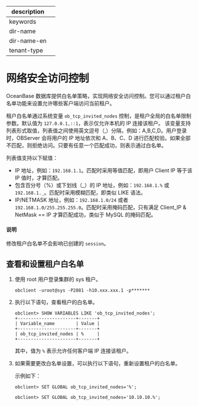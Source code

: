 |description||
|---|---|
|keywords||
|dir-name||
|dir-name-en||
|tenant-type||

# 网络安全访问控制

OceanBase 数据库提供白名单策略，实现网络安全访问控制。您可以通过租户白名单功能来设置允许哪些客户端访问当前租户。

租户白名单通过系统变量 `ob_tcp_invited_nodes` 控制，是租户全局的白名单限制参数。默认值为 `127.0.0.1,::1`，表示仅允许本机的 IP 连接该租户。
该变量支持列表形式取值，列表值之间使用英文逗号（,）分隔，例如：A,B,C,D。用户登录时，OBServer 会将用户的 IP 地址依次和 A、B、C、D 进行匹配校验。如果全部不匹配，则拒绝访问。只要有任意一个匹配成功，则表示通过白名单。

列表值支持以下赋值：

* IP 地址，例如：`192.168.1.1`。匹配时采用等值匹配，即用户 Client IP 等于该 IP 值时，才算匹配。
* 包含百分号（%）或下划线（_）的 IP 地址，例如：`192.168.1.%` 或 `192.168.1._`。匹配时采用模糊匹配，即类似 LIKE 语法。
* IP/NETMASK 地址，例如：`192.168.1.0/24` 或者 `192.168.1.0/255.255.255.0`。匹配时采用掩码匹配，只有满足 Client_IP & NetMask == IP 才算匹配成功，类似于 MySQL 的掩码匹配。

<main id="notice" type='explain'>
   <h4>说明</h4>
   <p>修改租户白名单不会影响已创建的 <code>session</code>。</p>
</main>

## 查看和设置租户白名单

1. 使用 root 用户登录集群的 sys 租户。

   ```shell
   obclient -uroot@sys -P2881 -h10.xxx.xxx.1 -p*******
   ```

2. 执行以下语句，查看租户的白名单。

   ```shell
   obclient> SHOW VARIABLES LIKE 'ob_tcp_invited_nodes';
   +----------------------+-------+
   | Variable_name        | Value |
   +----------------------+-------+
   | ob_tcp_invited_nodes | %     |
   +----------------------+-------+
   ```

   其中，值为 `%` 表示允许任何客户端 IP 连接该租户。

3. 如果需要更改白名单设置，可以执行以下语句，重新设置租户的白名单。

   示例如下：

   ```shell
   obclient> SET GLOBAL ob_tcp_invited_nodes='%';
   
   obclient> SET GLOBAL ob_tcp_invited_nodes='10.10.10.%';
   ```
